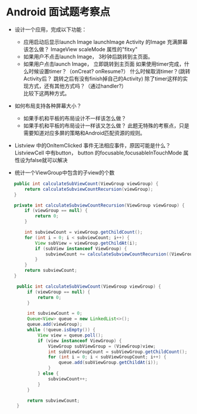 # Android 面试题考察点

* 设计一个应用，完成以下功能：  

  * 应用启动后显示launch Image
 launchImage Activity 的Image 充满屏幕该怎么做？ ImageView scaleMode 属性的"fitxy"
  * 如果用户不点击launch Image， 3秒钟后跳转到主页面。  
  * 如果用户点击launch Image， 立即跳转到主页面
 如果使用timer完成，什么时候设置timer？（onCreat? onResume?） 什么时候取消timer？(跳转Activity后？ 跳转之后有没有finish掉自己的Activity)
 除了timer这样的实现方式，还有其他方式吗？（通过handler?）  
 比较下这两种方式。

* 如何布局支持各种屏幕大小？  

  * 如果手机和平板的布局设计不一样该怎么做？  
  * 如果手机和平板的布局设计一样该又怎么做？
此题无特殊的考察点，只是需要知道对应多屏的策略和Android匹配资源的规则。

* Listview 中的OnItemClicked 事件无法相应事件，原因可能是什么？
ListviewCell 中有button， button 的focusable,focusableInTouchMode 属性设为false就可以解决

* 统计一个ViewGroup中包含的子view的个数

 ```Java
    public int calculateSubViewCount(ViewGroup viewGroup) {
        return calculateSubviewCountRecursion(viewGroup);
    }

    private int calculateSubviewCountRecursion(ViewGroup viewGroup) {
        if (viewGroup == null) {
            return 0;
        }

        int subviewCount = viewGroup.getChildCount();
        for (int i = 0; i < subviewCount; i++) {
            View subView = viewGroup.getChildAt(i);
            if (subView instanceof ViewGroup) {
                subviewCount += calculateSubviewCountRecursion((ViewGroup)subView);
            }
        }
        return subviewCount;
    }

 ```

```Java
    public int calculateSubViewCount(ViewGroup viewGroup) {
        if (viewGroup == null) {
            return 0;
        }

        int subviewCount = 0;
        Queue<View> queue = new LinkedList<>();
        queue.add(viewGroup);
        while (!queue.isEmpty()) {
            View view = queue.poll();
            if (view instanceof ViewGroup) {
                ViewGroup subViewGroup = (ViewGroup)view;
                int subViewGroupCount = subViewGroup.getChildCount();
                for (int i = 0; i < subViewGroupCount; i++) {
                    queue.add(subViewGroup.getChildAt(i));
                }
            } else {
                subviewCount++;
            }
        }

        return subviewCount;
    }
```
